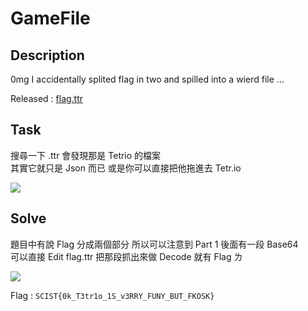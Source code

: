# GameFile

## Description

0mg I accidentally splited flag in two and spilled into a wierd file ...

Released : [flag.ttr](./flag.ttr)

## Task 

搜尋一下 .ttr 會發現那是 Tetrio 的檔案  
其實它就只是 Json 而已 或是你可以直接把他拖進去 Tetr.io

![](https://i.imgur.com/zy7TW04.png)

## Solve

題目中有說 Flag 分成兩個部分 所以可以注意到 Part 1 後面有一段 Base64  
可以直接 Edit flag.ttr 把那段抓出來做 Decode 就有 Flag ㄌ

![](https://i.imgur.com/2dtGxBO.png)

Flag : `SCIST{0k_T3tr1o_1S_v3RRY_FUNY_BUT_FKOSK}`
